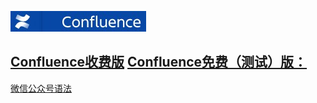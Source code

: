   
![](https://raw.githubusercontent.com/cshgjy/images/master/other/20190915080807.jpg)  

[Confluence收费版](https://ahui.atlassian.net/wiki/spaces/AHUI01/pages/196609)
[Confluence免费（测试）版：](https://n2cmsdocs.atlassian.net/wiki/discover/all-updates)  
---
[微信公众号语法](https://raw.githubusercontent.com/cshgjy/images/master/other/20190918105122.jpg
)  

